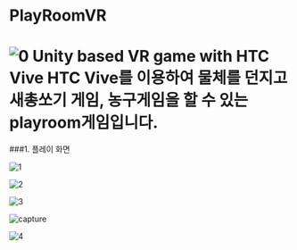 # PlayRoomVR
![0](https://user-images.githubusercontent.com/24403704/52039722-9eadbc00-2578-11e9-8530-0a619fc2f38f.PNG)
Unity based VR game with HTC Vive 
HTC Vive를 이용하여 물체를 던지고 새총쏘기 게임, 농구게임을 할 수 있는 playroom게임입니다.
=====================================
###1. 플레이 화면
>
![1](https://user-images.githubusercontent.com/24403704/52039725-a1a8ac80-2578-11e9-8449-b90f423f3f77.PNG)
>
![2](https://user-images.githubusercontent.com/24403704/52039729-a40b0680-2578-11e9-8006-3da732ea88d7.PNG)
>
![3](https://user-images.githubusercontent.com/24403704/52039730-a5d4ca00-2578-11e9-9a17-565d44502bca.PNG)
>
![capture](https://user-images.githubusercontent.com/24403704/52039734-a8cfba80-2578-11e9-8e29-7537ee4cc878.PNG)
>
![4](https://user-images.githubusercontent.com/24403704/52039740-ab321480-2578-11e9-99ec-1afe8962cd07.PNG)

